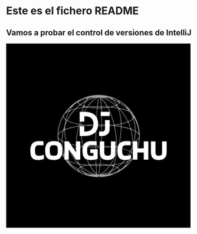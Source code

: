 # Este es el fichero README

## Vamos a probar el control de versiones de IntelliJ

![imagen conguchu](img/conguchu%20logo.jpg)